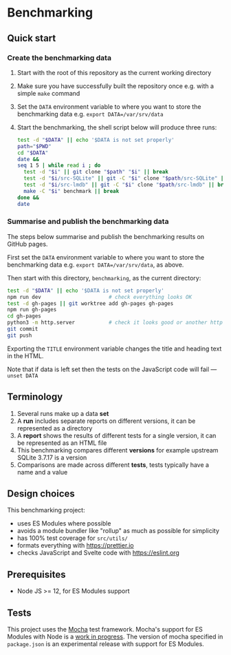 # Benchmarking

## Quick start

### Create the benchmarking data

1. Start with the root of this repository as the current working directory
2. Make sure you have successfully built the repository once e.g. with a simple
   `make` command
3. Set the `DATA` environment variable to where you want to store the
   benchmarking data e.g. `export DATA=/var/srv/data`
4. Start the benchmarking, the shell script below will produce three runs:

   ```sh
   test -d "$DATA" || echo '$DATA is not set properly'
   path="$PWD"
   cd "$DATA"
   date &&
   seq 1 5 | while read i ; do
     test -d "$i" || git clone "$path" "$i" || break
     test -d "$i/src-SQLite" || git -C "$i" clone "$path/src-SQLite" || break
     test -d "$i/src-lmdb" || git -C "$i" clone "$path/src-lmdb" || break
     make -C "$i" benchmark || break
   done &&
   date
   ```

### Summarise and publish the benchmarking data

The steps below summarise and publish the benchmarking results on GitHub pages.

First set the `DATA` environment variable to where you want to store the
benchmarking data e.g. `export DATA=/var/srv/data`, as above.

Then start with this directory, `benchmarking`, as the current directory:

```sh
test -d "$DATA" || echo '$DATA is not set properly'
npm run dev                      # check everything looks OK
test -d gh-pages || git worktree add gh-pages gh-pages
npm run gh-pages
cd gh-pages
python3 -m http.server           # check it looks good or another http server
git commit
git push
```

Exporting the `TITLE` environment variable changes the title and heading text in
the HTML.

Note that if data is left set then the tests on the JavaScript code will fail —
`unset DATA`

## Terminology

1. Several runs make up a data **set**
2. A **run** includes separate reports on different versions, it can be
   represented as a directory
3. A **report** shows the results of different tests for a single version, it
   can be represented as an HTML file
4. This benchmarking compares different **versions** for example upstream SQLite
   3.7.17 is a version
5. Comparisons are made across different **tests**, tests typically have a name
   and a value

## Design choices

This benchmarking project:

- uses ES Modules where possible
- avoids a module bundler like "rollup" as much as possible for simplicity
- has 100% test coverage for `src/utils/`
- formats everything with https://prettier.io
- checks JavaScript and Svelte code with https://eslint.org

## Prerequisites

- Node JS >= 12, for ES Modules support

## Tests

This project uses the [Mocha](https://mochajs.org) test framework. Mocha's
support for ES Modules with Node is a
[work in progress](https://github.com/mochajs/mocha/pull/4038). The version of
mocha specified in `package.json` is an experimental release with support for ES
Modules.
